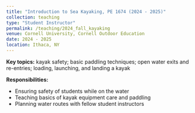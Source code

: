 ```yaml
---
title: "Introduction to Sea Kayaking, PE 1674 (2024 - 2025)"
collection: teaching
type: "Student Instructor"
permalink: /teaching/2024_fall_kayaking
venue: Cornell University, Cornell Outdoor Education
date: 2024 - 2025
location: Ithaca, NY
---
```

<b>Key topics:</b> kayak safety; basic paddling techniques; open water exits and re-entries; loading, launching, and landing a kayak 

<b>Responsibilities:</b> 
<ul>
  <li>Ensuring safety of students while on the water</li>
  <li>Teaching basics of kayak equipment care and paddling</li>
  <li>Planning water routes with fellow student instructors</li>
</ul>
